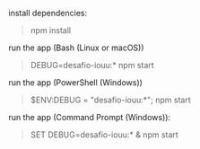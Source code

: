 install dependencies:
> npm install

run the app (Bash (Linux or macOS))
> DEBUG=desafio-iouu:* npm start

run the app (PowerShell (Windows))
> $ENV:DEBUG = "desafio-iouu:*"; npm start

run the app (Command Prompt (Windows)):
> SET DEBUG=desafio-iouu:* & npm start